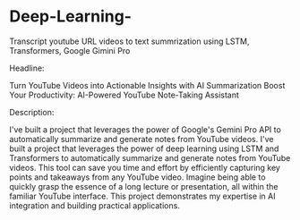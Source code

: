 # Deep-Learning-
Transcript youtube URL videos to text summrization using LSTM, Transformers, Google Gimini Pro

Headline:

Turn YouTube Videos into Actionable Insights with AI Summarization
Boost Your Productivity: AI-Powered YouTube Note-Taking Assistant

Description:

I've built a project that leverages the power of Google's Gemini Pro API to automatically summarize and generate notes from YouTube videos.
I've built a project that leverages the power of deep learning using LSTM and Transformers to automatically summarize and generate notes from YouTube videos.
This tool can save you time and effort by efficiently capturing key points and takeaways from any YouTube video.
Imagine being able to quickly grasp the essence of a long lecture or presentation, all within the familiar YouTube interface.
This project demonstrates my expertise in AI integration and building practical applications.
